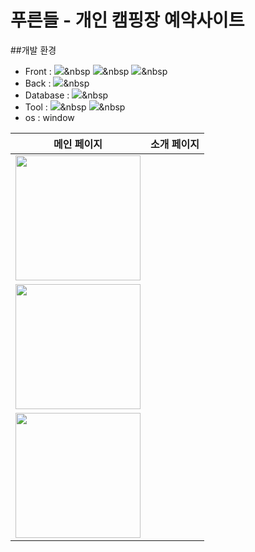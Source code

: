 #  푸른들 - 개인 캠핑장 예약사이트

<div align="center"></div>


##개발 환경
- Front : <img src="https://img.shields.io/badge/html5-%23E34F26.svg?style=for-the-badge&logo=html5&logoColor=white" />&nbsp
  <img src="https://img.shields.io/badge/css3-%231572B6.svg?style=for-the-badge&logo=css3&logoColor=white" />&nbsp <img src="https://img.shields.io/badge/spring-%236DB33F.svg?style=for-the-badge&logo=spring&logoColor=white" />&nbsp
- Back : 
  <img src="https://img.shields.io/badge/spring-%236DB33F.svg?style=for-the-badge&logo=spring&logoColor=white" />&nbsp
- Database : 
  <img src="https://img.shields.io/badge/mysql-4479A1.svg?style=for-the-badge&logo=mysql&logoColor=white" />&nbsp
- Tool : <img src="https://img.shields.io/badge/IntelliJIDEA-000000.svg?style=for-the-badge&logo=intellij-idea&logoColor=white" />&nbsp <img src="https://img.shields.io/badge/Visual%20Studio%20Code-0078d7.svg?style=for-the-badge&logo=visual-studio-code&logoColor=white" />&nbsp 
- os : window

| 메인 페이지  |  소개 페이지   |
| :-------------------------------------------: | :------------: 
|<img src="https://github.com/user-attachments/assets/a8b9b6d6-feb3-4178-b539-c13ab8dee51f" width=200/>|
|<img src="https://github.com/user-attachments/assets/748ebe9c-c81e-4d05-8d76-57b5dae97a75" width=200/>|
|<img src="https://github.com/user-attachments/assets/5500b760-a9b7-41a7-92b6-83ad7e007cf3" width=200/>|
